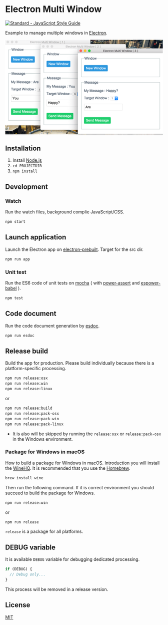# Electron Multi Window

[![Standard - JavaScript Style Guide](https://img.shields.io/badge/code_style-standard-brightgreen.svg)](http://standardjs.com/)

Example to manage multiple windows in [Electron](http://electron.atom.io/).

![Screenshot](ss.png)

## Installation

1. Install [Node.js](https://nodejs.org/)
2. `cd PROJECTDIR`
3. `npm install`

## Development

### Watch

Run the watch files, background complie JavaScript/CSS.

```bash
npm start
```

## Launch application

Launch the Electron app on [electron-prebuilt](https://www.npmjs.com/package/electron-prebuilt).
Target for the src dir.

```bash
npm run app
```

### Unit test

Run the ES6 code of unit tests on [mocha](https://www.npmjs.com/package/mocha) ( with [power-assert](https://www.npmjs.com/package/power-assert) and [espower-babel](https://www.npmjs.com/package/espower-babel) ).

```bash
npm test
```

## Code document

Run the code document generation by [esdoc](https://www.npmjs.com/package/esdoc).

```bash
npm run esdoc
```

## Release build

Build the app for production.
Please build individually because there is a platform-specific processing.

```bash
npm run release:osx
npm run release:win
npm run release:linux
```

or

```bash
npm run release:build
npm run release:pack-osx
npm run release:pack-win
npm run release:pack-linux
```

* It is also will be skipped by running the `release:osx` or `release:pack-osx` in the Windows environment.

### Package for Windows in macOS

How to build a package for Windows in macOS. Introduction you will install the [WineHQ](https://www.winehq.org/). It is recommended that you use the [Homebrew](http://brew.sh/).

```bash
brew install wine
```

Then run the following command. If it is correct environment you should succeed to build the package for Windows.

```bash
npm run release:win
```

or

```bash
npm run release
```

`release` is a package for all platforms.

## DEBUG variable

It is available `DEBUG` variable for debugging dedicated processing.

```js
if (DEBUG) {
  // Debug only...
}
```

This process will be removed in a release version.

## License

[MIT](LICENSE)
